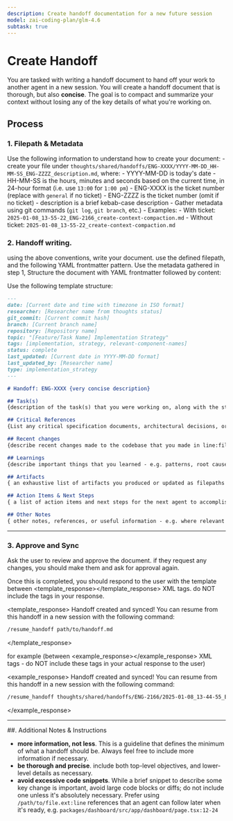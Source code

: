 ```yaml
---
description: Create handoff documentation for a new future session
model: zai-coding-plan/glm-4.6
subtask: true
---
```


# Create Handoff

You are tasked with writing a handoff document to hand off your work to another agent in a new session. You will create a handoff document that is thorough, but also **concise**. The goal is to compact and summarize your context without losing any of the key details of what you're working on.


## Process
### 1. Filepath & Metadata
Use the following information to understand how to create your document:
    - create your file under `thoughts/shared/handoffs/ENG-XXXX/YYYY-MM-DD_HH-MM-SS_ENG-ZZZZ_description.md`, where:
        - YYYY-MM-DD is today's date
        - HH-MM-SS is the hours, minutes and seconds based on the current time, in 24-hour format (i.e. use `13:00` for `1:00 pm`)
        - ENG-XXXX is the ticket number (replace with `general` if no ticket)
        - ENG-ZZZZ is the ticket number (omit if no ticket)
        - description is a brief kebab-case description
    - Gather metadata using git commands (`git log`, `git branch`, etc.)
    - Examples:
        - With ticket: `2025-01-08_13-55-22_ENG-2166_create-context-compaction.md`
        - Without ticket: `2025-01-08_13-55-22_create-context-compaction.md`

### 2. Handoff writing.
using the above conventions, write your document. use the defined filepath, and the following YAML frontmatter pattern. Use the metadata gathered in step 1, Structure the document with YAML frontmatter followed by content:

Use the following template structure:
```markdown
---
date: [Current date and time with timezone in ISO format]
researcher: [Researcher name from thoughts status]
git_commit: [Current commit hash]
branch: [Current branch name]
repository: [Repository name]
topic: "[Feature/Task Name] Implementation Strategy"
tags: [implementation, strategy, relevant-component-names]
status: complete
last_updated: [Current date in YYYY-MM-DD format]
last_updated_by: [Researcher name]
type: implementation_strategy
---

# Handoff: ENG-XXXX {very concise description}

## Task(s)
{description of the task(s) that you were working on, along with the status of each (completed, work in progress, planned/discussed). If you are working on an implementation plan, make sure to call out which phase you are on. Make sure to reference the plan document and/or research document(s) you are working from that were provided to you at the beginning of the session, if applicable.}

## Critical References
{List any critical specification documents, architectural decisions, or design docs that must be followed. Include only 2-3 most important file paths. Leave blank if none.}

## Recent changes
{describe recent changes made to the codebase that you made in line:file syntax}

## Learnings
{describe important things that you learned - e.g. patterns, root causes of bugs, or other important pieces of information someone that is picking up your work after you should know. consider listing explicit file paths.}

## Artifacts
{ an exhaustive list of artifacts you produced or updated as filepaths and/or file:line references - e.g. paths to feature documents, implementation plans, etc that should be read in order to resume your work.}

## Action Items & Next Steps
{ a list of action items and next steps for the next agent to accomplish based on your tasks and their statuses}

## Other Notes
{ other notes, references, or useful information - e.g. where relevant sections of the codebase are, where relevant documents are, or other important things you leanrned that you want to pass on but that don't fall into the above categories}
```
---

### 3. Approve and Sync
Ask the user to review and approve the document. if they request any changes, you should make them and ask for approval again.

Once this is completed, you should respond to the user with the template between <template_response></template_response> XML tags. do NOT include the tags in your response.

<template_response>
Handoff created and synced! You can resume from this handoff in a new session with the following command:

```bash
/resume_handoff path/to/handoff.md
```
</template_response>

for example (between <example_response></example_response> XML tags - do NOT include these tags in your actual response to the user)

<example_response>
Handoff created and synced! You can resume from this handoff in a new session with the following command:

```bash
/resume_handoff thoughts/shared/handoffs/ENG-2166/2025-01-08_13-44-55_ENG-2166_create-context-compaction.md
```
</example_response>

---
##.  Additional Notes & Instructions
- **more information, not less**. This is a guideline that defines the minimum of what a handoff should be. Always feel free to include more information if necessary.
- **be thorough and precise**. include both top-level objectives, and lower-level details as necessary.
- **avoid excessive code snippets**. While a brief snippet to describe some key change is important, avoid large code blocks or diffs; do not include one unless it's absolutely necessary. Prefer using `/path/to/file.ext:line` references that an agent can follow later when it's ready, e.g. `packages/dashboard/src/app/dashboard/page.tsx:12-24`